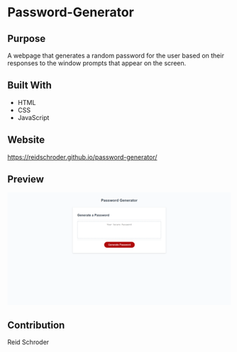 # Password-Generator

## Purpose
A webpage that generates a random password for the user based on their responses to the window prompts that appear on the screen. 

## Built With
* HTML
* CSS
* JavaScript

## Website
https://reidschroder.github.io/password-generator/


## Preview
![Alt text](./assets/images/schroder-password-generator.png)

## Contribution
Reid Schroder
